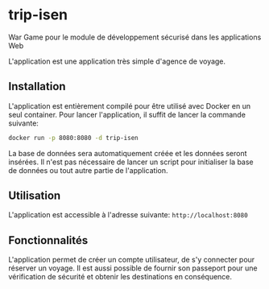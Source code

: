 # trip-isen
War Game pour le module de développement sécurisé dans les applications Web

L'application est une application très simple d'agence de voyage. 

## Installation
L'application est entièrement compilé pour être utilisé avec Docker en un seul container. Pour lancer l'application, il suffit de lancer la commande suivante:
```bash
docker run -p 8080:8080 -d trip-isen
```
La base de données sera automatiquement créée et les données seront insérées. Il n'est pas nécessaire de lancer un script pour initialiser la base de données ou tout autre partie de l'application.

## Utilisation
L'application est accessible à l'adresse suivante: `http://localhost:8080`

## Fonctionnalités
L'application permet de créer un compte utilisateur, de s'y connecter pour réserver un voyage. Il est aussi possible de fournir son passeport pour une vérification de sécurité et obtenir les destinations en conséquence.